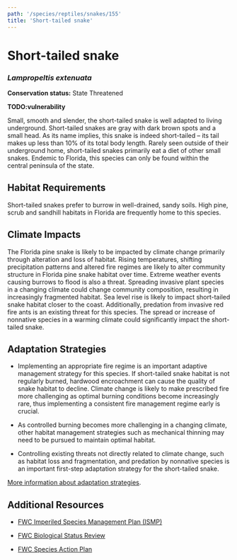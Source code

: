 ```yaml
---
path: '/species/reptiles/snakes/155'
title: 'Short-tailed snake'
---
```


# Short-tailed snake
### *Lampropeltis extenuata*



**Conservation status:** State Threatened

**TODO:vulnerability**

Small, smooth and slender, the short-tailed snake is well adapted to living underground.  Short-tailed snakes are gray with dark brown spots and a small head.  As its name implies, this snake is indeed short-tailed – its tail makes up less than 10% of its total body length.  Rarely seen outside of their underground home, short-tailed snakes primarily eat a diet of other small snakes.  Endemic to Florida, this species can only be found within the central peninsula of the state.

    
## Habitat Requirements

Short-tailed snakes prefer to burrow in well-drained, sandy soils. High pine, scrub and sandhill habitats in Florida are frequently home to this species.

## Climate Impacts

The Florida pine snake is likely to be impacted by climate change primarily through alteration and loss of habitat.  Rising temperatures, shifting precipitation patterns and altered fire regimes are likely to alter community structure in Florida pine snake habitat over time.  Extreme weather events causing burrows to flood is also a threat.  Spreading invasive plant species in a changing climate could change community composition, resulting in increasingly fragmented habitat.  Sea level rise is likely to impact short-tailed snake habitat closer to the coast.  Additionally, predation from invasive red fire ants is an existing threat for this species.  The spread or increase of nonnative species in a warming climate could significantly impact the short-tailed snake.

## Adaptation Strategies

- Implementing an appropriate fire regime is an important adaptive management strategy for this species.  If short-tailed snake habitat is not regularly burned, hardwood encroachment can cause the quality of snake habitat to decline.  Climate change is likely to make prescribed fire more challenging as optimal burning conditions become increasingly rare, thus implementing a consistent fire management regime early is crucial.

- As controlled burning becomes more challenging in a changing climate, other habitat management strategies such as mechanical thinning may need to be pursued to maintain optimal habitat.

- Controlling existing threats not directly related to climate change, such as habitat loss and fragmentation, and predation by nonnative species is an important first-step adaptation strategy for the short-tailed snake.


[More information about adaptation strategies](/strategies).


## Additional Resources

- [FWC Imperiled Species Management Plan (ISMP)](http://myfwc.com/media/4133167/Floridas-Imperiled-Species-Management-Plan-2016-2026.pdf)

- [FWC Biological Status Review](http://www.myfwc.com/media/2273397/Short-tailed-Snake-BSR.pdf)

- [FWC Species Action Plan](http://myfwc.com/media/2738855/Short-Tailed-Snake-Species-Action-Plan-Final-Draft.pdf)
